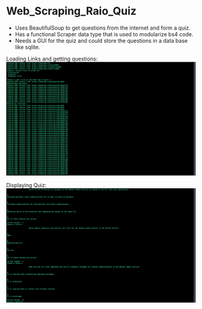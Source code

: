 # Web_Scraping_Raio_Quiz
- Uses BeautifulSoup to get questions from the internet and form a quiz.
- Has a functional Scraper data type that is used to modularize bs4 code.
- Needs a GUI for the quiz and could store the questions in a data base like sqlite.

Loading Links and getting questions:
![Image description](Loading_Quiz.png)

Displaying Quiz:
![Image description](Quiz.png)
